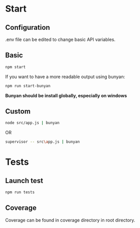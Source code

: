 # Start

## Configuration
.env file can be edited to change basic API variables.

## Basic
```bash
npm start
```

If you want to have a more readable output using bunyan:
```bash 
npm run start-bunyan
```

**Bunyan should be install globally, especially on windows**

## Custom
```bash 
node src/app.js | bunyan
```
OR
```bash 
supervisor -- src\app.js | bunyan
```

# Tests

## Launch test
```bash 
npm run tests
```

## Coverage
Coverage can be found in coverage directory in root directory.


